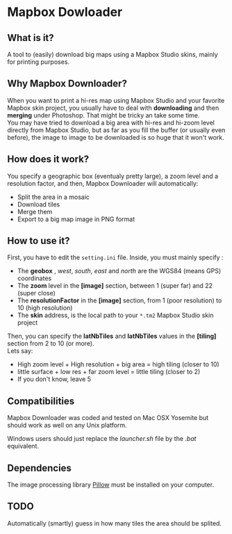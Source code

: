 # Mapbox Dowloader
## What is it?
A tool to (easily) download big maps using a Mapbox Studio skins, mainly for printing purposes.

## Why Mapbox Downloader?
When you want to print a hi-res map using Mapbox Studio and your favorite Mapbox skin project, you usually have to deal with **downloading** and then **merging** under Photoshop. That might be tricky an take some time.  
You may have tried to download a big area with hi-res and hi-zoom level directly from Mapbox Studio, but as far as you fill the buffer (or usually even before), the image to image to be downloaded is so huge that it won't work.

## How does it work?
You specify a geographic box (eventualy pretty large), a zoom level and a resolution factor, and then, Mapbox Downloader will automatically:

- Split the area in a mosaic
- Download tiles
- Merge them
- Export to a big map image in PNG format



## How to use it?
First, you have to edit the `setting.ini` file. Inside, you must mainly specify :

- The **geobox** , *west*, *south*, *east* and *north* are the WGS84 (means GPS) coordinates
- The **zoom** level in the **[image]** section, between 1 (super far) and 22 (super close)
- The **resolutionFactor** in the **[image]** section, from 1 (poor resolution) to 10 (high resolution)
- The **skin** address, is the local path to your `*.tm2` Mapbox Studio skin project

Then, you can specify the **latNbTiles** and **latNbTiles** values in the **[tiling]** section from 2 to 10 (or more).  
Lets say:

- High zoom level + High resolution + big area = high tiling (closer to 10)
- little surface + low res + far zoom level = little tiling (closer to 2)
- If you don't know, leave 5


## Compatibilities
Mapbox Downloader was coded and tested on Mac OSX Yosemite but should work as well on any Unix platform.

Windows users should just replace the *launcher.sh* file by the *.bat* equivalent.

## Dependencies
The image processing library [Pillow](https://github.com/python-pillow/Pillow) must be installed on your computer.

## TODO
Automatically (smartly) guess in how many tiles the area should be splited.